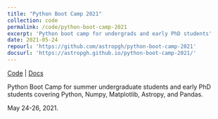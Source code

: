 ```yaml
---
title: "Python Boot Camp 2021"
collection: code
permalink: /code/python-boot-camp-2021
excerpt: 'Python boot camp for undergrads and early PhD students'
date: 2021-05-24
repourl: 'https://github.com/astropgh/python-boot-camp-2021'
docsurl: 'https://astropgh.github.io/python-boot-camp-2021/'
---
```


[Code](https://github.com/astropgh/python-boot-camp-2021) \| [Docs](https://astropgh.github.io/python-boot-camp-2021/)

Python Boot Camp for summer undergraduate students and early PhD students covering Python, Numpy, Matplotlib, Astropy, and Pandas.

May 24-26, 2021.
